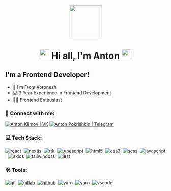<div align='center'>
  <img src="https://media.giphy.com/media/M9gbBd9nbDrOTu1Mqx/giphy.gif" width="100"/>
  <h1>
    <img src="https://media.giphy.com/media/hvRJCLFzcasrR4ia7z/giphy.gif" width="30px"/>
     Hi all, I'm Anton
    <img src="https://media.giphy.com/media/hvRJCLFzcasrR4ia7z/giphy.gif" width="30px"/>
  </h1>
</div>



 ## I'm a Frontend Developer!

- 📍 I’m From Voronezh
- 💻 3 Year Experience in Frontend Development
- 👨‍💻 Frontend Enthusiast

### 🤝 Connect with me:

[<img alt="Anton Klimov | VK" src="https://img.shields.io/badge/vk-4680C2.svg?&style=for-the-badge&logo=vk&logoColor=white" />][vk]
[<img alt="Anton Pokrishkin | Telegram" src="https://img.shields.io/badge/telegram-2ca5e0.svg?style=for-the-badge&logo=telegram&logoColor=fff" />][telegram]
[][email]


### 💻 Tech Stack:

<img alt="react" src="https://img.shields.io/badge/react-61DAFB.svg?&style=for-the-badge&logo=react&logoColor=fff" />&nbsp;
<img alt="nextjs" src="https://img.shields.io/badge/Next-black?style=for-the-badge&logo=next.js&logoColor=white" />&nbsp;
<img alt="rtk" src="https://img.shields.io/badge/rtk-593d88.svg?style=for-the-badge&logo=redux&logoColor=fff" />&nbsp;
<img alt="typescript" src="https://img.shields.io/badge/typescript-007ACC.svg?&style=for-the-badge&logo=typescript&logoColor=fff" />&nbsp;
<img alt="html5" src="https://img.shields.io/badge/html-E34F26.svg?&style=for-the-badge&logo=html5&logoColor=fff" />&nbsp;
<img alt="css3" src="https://img.shields.io/badge/css-1572B6.svg?&style=for-the-badge&logo=css3&logoColor=fff" />&nbsp;
<img alt="scss" src="https://img.shields.io/badge/sass-CF649A.svg?&style=for-the-badge&logo=sass&logoColor=fff" />&nbsp;
<img alt="javascript" src="https://img.shields.io/badge/javascript-F7DF1E.svg?&style=for-the-badge&logo=javascript&logoColor=fff" />&nbsp;
<img alt="axios" src="https://img.shields.io/badge/axios-5a29e4.svg?style=for-the-badge&logo=axios&logoColor=fff" />&nbsp;
<img alt="tailwindcss" src="https://img.shields.io/badge/tailwindcss-%2338B2AC.svg?style=for-the-badge&logo=tailwind-css&logoColor=white" />&nbsp;
<img alt="jest" src="https://img.shields.io/badge/jest-ac5561.svg?style=for-the-badge&logo=jest&logoColor=fff" />&nbsp;


### 🛠 Tools:

<img alt="git" src="https://img.shields.io/badge/git-F05033.svg?&style=for-the-badge&logo=git&logoColor=fff" />&nbsp;
[<img alt="gitlab" src="https://img.shields.io/badge/gitlab-fc6d25.svg?style=for-the-badge&logo=gitlab&logoColor=fff" />][gitlab]&nbsp;
[<img alt="github" src="https://img.shields.io/badge/github-000.svg?&style=for-the-badge&logo=github&logoColor=fff" />][github]&nbsp;
<img alt="yarn" src="https://img.shields.io/badge/yarn-%232C8EBB.svg?style=for-the-badge&logo=yarn&logoColor=white" />&nbsp;
<img alt="yarn" src="https://img.shields.io/badge/pnpm-%234a4a4a.svg?style=for-the-badge&logo=pnpm&logoColor=f69220" />&nbsp;
<img alt="vscode" src="https://img.shields.io/badge/vscode-007ACC.svg?&style=for-the-badge&logo=visual-studio-code&logoColor=fff" />&nbsp;




[vk]: https://vk.com/happen_gaggen
[telegram]: https://t.me/volchugovap
[email]: https://toni.volchugov2@gmail.com
[gitlab]:https://gitlab.evkid.ru/volchugovap
[github]:https://github.com/volchugovap

